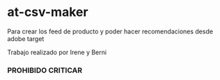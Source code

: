 # at-csv-maker

Para crear los feed de producto y poder hacer recomendaciones desde adobe target

Trabajo realizado por Irene y Berni

### PROHIBIDO CRITICAR